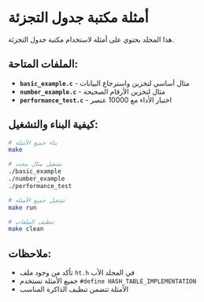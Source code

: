 # أمثلة مكتبة جدول التجزئة

هذا المجلد يحتوي على أمثلة لاستخدام مكتبة جدول التجزئة.

## الملفات المتاحة:

- **`basic_example.c`** - مثال أساسي لتخزين واسترجاع البيانات
- **`number_example.c`** - مثال لتخزين الأرقام الصحيحة
- **`performance_test.c`** - اختبار الأداء مع 10000 عنصر

## كيفية البناء والتشغيل:

```bash
# بناء جميع الأمثلة
make

# تشغيل مثال محدد
./basic_example
./number_example
./performance_test

# تشغيل جميع الأمثلة
make run

# تنظيف الملفات
make clean
```

## ملاحظات:

- تأكد من وجود ملف `ht.h` في المجلد الأب
- جميع الأمثلة تستخدم `#define HASH_TABLE_IMPLEMENTATION`
- الأمثلة تتضمن تنظيف الذاكرة المناسب
